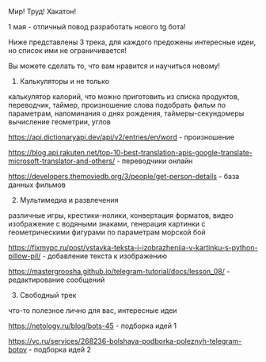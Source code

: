 Мир! Труд! Хакатон!

1 мая - отличный повод разработать нового tg бота!

Ниже представлены 3 трека, для каждого предожены интересные идеи, но список ими не ограничивается!

Вы можете сделать то, что вам нравится и научиться новому!

1. Калькуляторы и не только

калькулятор калорий, что можно приготовить из списка продуктов, переводчик, таймер, произношение слова подобрать фильм по параметрам, напоминания о днях рождения, таймеры-секундомеры вычисление геометрии, углов

https://api.dictionaryapi.dev/api/v2/entries/en/word - произношение

https://blog.api.rakuten.net/top-10-best-translation-apis-google-translate-microsoft-translator-and-others/ - переводчики онлайн

https://developers.themoviedb.org/3/people/get-person-details - база данных фильмов

2. Мультимедиа и развлечения

различные игры, крестики-нолики, конвертация форматов, видео изображение с водяными знаками, генерация картинки с геометрическими фигурами по параметрам морской бой

https://fixmypc.ru/post/vstavka-teksta-i-izobrazheniia-v-kartinku-s-python-pillow-pil/ - добавление текста к изображению

https://mastergroosha.github.io/telegram-tutorial/docs/lesson_08/ - редактирование сообщений

3. Свободный трек

что-то полезное лично для вас, интересные идеи

https://netology.ru/blog/bots-45 - подборка идей 1

https://vc.ru/services/268236-bolshaya-podborka-poleznyh-telegram-botov - подборка идей 2
